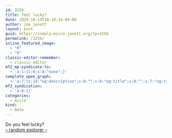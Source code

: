 ```yaml
---
id: 3256
title: feel lucky?
date: 2020-10-19T10:10:24-04:00
author: joe jenett
layout: post
guid: https://simply.micro.jenett.org/?p=3256
permalink: /3256/
inline_featured_image:
  - "0"
  - "0"
classic-editor-remember:
  - classic-editor
mf2_mp-syndicate-to:
  - 'a:1:{i:0;s:4:"none";}'
complete_open_graph:
  - 'a:7:{s:14:"og:description";s:0:"";s:8:"og:title";s:0:"";s:7:"og:type";s:0:"";s:12:"twitter:card";s:7:"summary";s:15:"twitter:creator";s:0:"";s:19:"twitter:description";s:0:"";s:8:"og:image";s:0:"";}'
mf2_syndication:
  - 'a:0:{}'
categories:
  - micro
kind:
  - Note
---
```

Do you feel lucky?  
[– random explorer –](https://directory.jenett.org/random/ "visit a random site from the i.webthings directory")